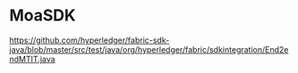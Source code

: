 # MoaSDK


https://github.com/hyperledger/fabric-sdk-java/blob/master/src/test/java/org/hyperledger/fabric/sdkintegration/End2endMTIT.java

